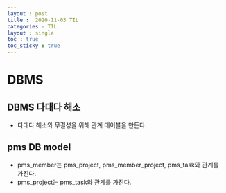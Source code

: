 ```yaml
---
layout : post
title :  2020-11-03 TIL
categories : TIL
layout : single
toc : true 
toc_sticky : true
---
```


# DBMS

## DBMS 다대다 해소
- 다대다 해소와 무결성을 위해 관계 테이블을 만든다.

## pms DB model
- pms_member는 pms_project, pms_member_project, pms_task와 관계를 가진다.
- pms_project는 pms_task와 관계를 가진다.